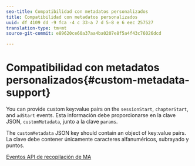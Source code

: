 ```yaml
---
seo-title: Compatibilidad con metadatos personalizados
title: Compatibilidad con metadatos personalizados
uuid: df 4109 dd -9 fca -4 c 33-a 7 d 5-8 e 6 eec 257527
translation-type: tm+mt
source-git-commit: e89620ce60a37aa4ba0207e8f5a4f43c76026dcd

---
```



# Compatibilidad con metadatos personalizados{#custom-metadata-support}

You can provide custom key:value pairs on the `sessionStart`, `chapterStart`, and `adStart` events. Esta información debe proporcionarse en la clave JSON, `customMetadata`, junto a la clave `params`.

The `customMetadata` JSON key should contain an object of key:value pairs. La clave debe contener únicamente caracteres alfanuméricos, subrayado y puntos.

[Eventos API de recopilación de MA](/help/media-collection-api/mc-api-ref/mc-api-events-req.md)

